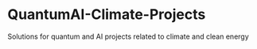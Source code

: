 # QuantumAI-Climate-Projects
Solutions for quantum and AI projects related to climate and clean energy

